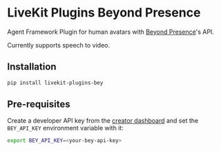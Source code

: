 # LiveKit Plugins Beyond Presence

Agent Framework Plugin for human avatars with [Beyond Presence](https://docs.bey.dev)'s API.

Currently supports speech to video.

## Installation

```bash
pip install livekit-plugins-bey
```

## Pre-requisites

Create a developer API key from the [creator dashboard](https://app.bey.chat) and set the `BEY_API_KEY` environment variable with it:

```bash
export BEY_API_KEY=<your-bey-api-key>
```
